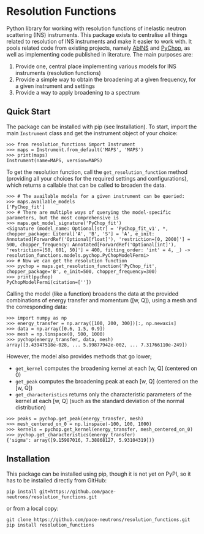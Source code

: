 # Resolution Functions

Python library for working with resolution functions of inelastic neutron scattering (INS) 
instruments. This package exists to centralise all things related to resolution of INS instruments 
and make it easier to work with. It pools related code from existing projects, namely 
[AbINS](https://github.com/mantidproject/mantid/tree/main/scripts/abins) and 
[PyChop](https://github.com/mducle/pychop/tree/main), as well as implementing code published in 
literature. The main purposes are:

1. Provide one, central place implementing various models for INS instruments (resolution functions)
2. Provide a simple way to obtain the broadening at a given frequency, for a given instrument and settings
3. Provide a way to apply broadening to a spectrum

## Quick Start

The package can be installed with pip (see Installation). To start, import the main `Instrument` 
class and get the instrument object of your choice:

```
>>> from resolution_functions import Instrument
>>> maps = Instrument.from_default('MAPS', 'MAPS')
>>> print(maps)
Instrument(name=MAPS, version=MAPS)
```

To get the resolution function, call the `get_resolution_function` method (providing all your 
choices for the required settings and configurations), which returns a callable that can be called 
to broaden the data.

```
>>> # The available models for a given instrument can be queried:
>>> maps.available_models
['PyChop_fit']
>>> # There are multiple ways of querying the model-specific parameters, but the most comprehensive is
>>> maps.get_model_signature('PyChop_fit')
<Signature (model_name: Optional[str] = 'PyChop_fit_v1', *, chopper_package: Literal['A', 'B', 'S'] = 'A', e_init: Annotated[ForwardRef('Optional[float]'), 'restriction=[0, 2000]'] = 500, chopper_frequency: Annotated[ForwardRef('Optional[int]'), 'restriction=[50, 601, 50]'] = 400, fitting_order: 'int' = 4, _) -> resolution_functions.models.pychop.PyChopModelFermi>
>>> # Now we can get the resolution function
>>> pychop = maps.get_resolution_function('PyChop_fit', chopper_package='B', e_init=500, chopper_frequency=300)
>>> print(pychop)
PyChopModelFermi(citation=[''])
```

Calling the model (like a function) broadens the data at the provided combinations of energy 
transfer and momentum ([w, Q]), using a mesh and the corresponding data:

```
>>> import numpy as np
>>> energy_transfer = np.array([100, 200, 300])[:, np.newaxis]
>>> data = np.array([0.6, 1.5, 0.9])
>>> mesh = np.linspace(0, 500, 1000)
>>> pychop(energy_transfer, data, mesh)
array([3.43947518e-028, ... 5.99877942e-002, ... 7.31766110e-249])
```

However, the model also provides methods that go lower; 

- `get_kernel` computes the broadening kernel at each [w, Q] (centered on 0)
- `get_peak` computes the broadening peak at each [w, Q] (centered on the [w, Q])
- `get_characteristics` returns only the characteristic parameters of the kernel 
  at each [w, Q] (such as the standard deviation of the normal distribution)

```
>>> peaks = pychop.get_peak(energy_transfer, mesh)
>>> mesh_centered_on_0 = np.linspace(-100, 100, 1000)
>>> kernels = pychop.get_kernel(energy_transfer, mesh_centered_on_0)
>>> pychop.get_characteristics(energy_transfer)
{'sigma': array([9.15987016, 7.38868127, 5.93104319])}
```

## Installation

This package can be installed using pip, though it is not yet on PyPI, so it has to be installed directly from GitHub:

```
pip install git+https://github.com/pace-neutrons/resolution_functions.git
```

or from a local copy:

```
git clone https://github.com/pace-neutrons/resolution_functions.git
pip install resolution_functions
```


